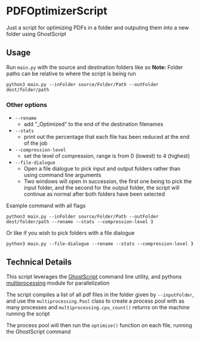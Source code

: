 # PDFOptimizerScript
Just a script for optimizing PDFs in a folder and outputing them into a new folder using GhostScript

## Usage
Run `main.py` with the source and destination folders like so
**Note:** Folder paths can be relative to where the script is being run
```
python3 main.py --inFolder source/Folder/Path --outFolder dest/folder/path
```

### Other options

- `--rename`
    - add "_Optimized" to the end of the destination filenames
- `--stats`
    - print out the percentage that each file has been reduced at the end of the job
- `--compression-level`
    - set the level of compression, range is from 0 (lowest) to 4 (highest)
- `--file-dialogue`
    - Open a file dialogue to pick input and output folders rather than using command line arguments
    - Two windows will open in succession, the first one being to pick the input folder, and the second for the output folder, the script will continue as normal after both folders have been selected

Example command with all flags
```
python3 main.py --inFolder source/Folder/Path --outFolder dest/folder/path --rename --stats --compression-level 3
```
Or like if you wish to pick folders with a file dialogue
```
python3 main.py --file-dialogue --rename --stats --compression-level 3
```

## Technical Details

This script leverages the [GhostScript](https://www.ghostscript.com/) command line utility, and pythons [multiprocessing](https://docs.python.org/3/library/multiprocessing.html) module for parallelization

The script compiles a list of all pdf files in the folder given by `--inputFolder`, and use the `multiprocessing.Pool` class to create a process pool with as many processes and `multiprocessing.cpu_count()` returns on the machine running the script

The process pool will then run the `optimize()` function on each file, running the GhostScript command

